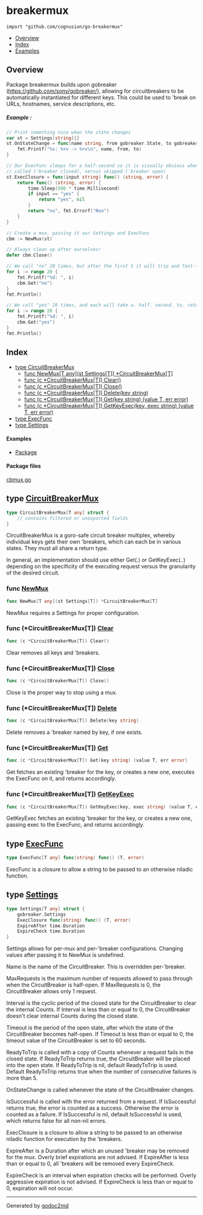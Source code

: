 

# breakermux
`import "github.com/cognusion/go-breakermux"`

* [Overview](#pkg-overview)
* [Index](#pkg-index)
* [Examples](#pkg-examples)

## <a name="pkg-overview">Overview</a>
Package breakermux builds upon gobreaker (<a href="https://github.com/sony/gobreaker/">https://github.com/sony/gobreaker/</a>),
allowing for circuitbreakers to be automatically instantiated for different keys.
This could be used to 'break on URLs, hostnames, service descriptions, etc.


##### Example :
``` go
// Print something nice when the state changes
var st = Settings[string]{}
st.OnStateChange = func(name string, from gobreaker.State, to gobreaker.State) {
    fmt.Printf("%s: %+v -> %+v\n", name, from, to)
}

// Our ExecFunc sleeps for a half-second so it is visually obvious when it is being
// called ('breaker closed), versus skipped ('breaker open)
st.ExecClosure = func(input string) func() (string, error) {
    return func() (string, error) {
        time.Sleep(500 * time.Millisecond)
        if input == "yes" {
            return "yes", nil
        }
        return "no", fmt.Errorf("Noo")
    }
}

// Create a mux, passing it our Settings and ExecFunc
cbm := NewMux(st)

// Always clean up after ourselves!
defer cbm.Close()

// We call "no" 20 times, but after the first 5 it will trip and fast-fail the last 15.
for i := range 20 {
    fmt.Printf("%d: ", i)
    cbm.Get("no")
}
fmt.Println()

// We call "yes" 20 times, and each will take a. half. second. to. return.
for i := range 20 {
    fmt.Printf("%d: ", i)
    cbm.Get("yes")
}
fmt.Println()
```



## <a name="pkg-index">Index</a>
* [type CircuitBreakerMux](#CircuitBreakerMux)
  * [func NewMux[T any](st Settings[T]) *CircuitBreakerMux[T]](#NewMux)
  * [func (c *CircuitBreakerMux[T]) Clear()](#CircuitBreakerMux.Clear)
  * [func (c *CircuitBreakerMux[T]) Close()](#CircuitBreakerMux.Close)
  * [func (c *CircuitBreakerMux[T]) Delete(key string)](#CircuitBreakerMux.Delete)
  * [func (c *CircuitBreakerMux[T]) Get(key string) (value T, err error)](#CircuitBreakerMux.Get)
  * [func (c *CircuitBreakerMux[T]) GetKeyExec(key, exec string) (value T, err error)](#CircuitBreakerMux.GetKeyExec)
* [type ExecFunc](#ExecFunc)
* [type Settings](#Settings)

#### <a name="pkg-examples">Examples</a>
* [Package](#example-)

#### <a name="pkg-files">Package files</a>
[cbmux.go](https://github.com/cognusion/go-breakermux/tree/master/cbmux.go)






## <a name="CircuitBreakerMux">type</a> [CircuitBreakerMux](https://github.com/cognusion/go-breakermux/tree/master/cbmux.go?s=719:853#L21)
``` go
type CircuitBreakerMux[T any] struct {
    // contains filtered or unexported fields
}

```
CircuitBreakerMux is a goro-safe circuit breaker multiplex,
whereby individual keys gets their own 'breakers,
which can each be in various states. They must all share a return type.

In general, an implementation should use either Get(.) or GetKeyExec(..) depending
on the specificity of the executing request versus the granularity of the desired
circuit.







### <a name="NewMux">func</a> [NewMux](https://github.com/cognusion/go-breakermux/tree/master/cbmux.go?s=911:967#L29)
``` go
func NewMux[T any](st Settings[T]) *CircuitBreakerMux[T]
```
NewMux requires a Settings for proper configuration.





### <a name="CircuitBreakerMux.Clear">func</a> (\*CircuitBreakerMux[T]) [Clear](https://github.com/cognusion/go-breakermux/tree/master/cbmux.go?s=3496:3534#L135)
``` go
func (c *CircuitBreakerMux[T]) Clear()
```
Clear removes all keys and 'breakers.




### <a name="CircuitBreakerMux.Close">func</a> (\*CircuitBreakerMux[T]) [Close](https://github.com/cognusion/go-breakermux/tree/master/cbmux.go?s=1761:1799#L70)
``` go
func (c *CircuitBreakerMux[T]) Close()
```
Close is the proper way to stop using a mux.




### <a name="CircuitBreakerMux.Delete">func</a> (\*CircuitBreakerMux[T]) [Delete](https://github.com/cognusion/go-breakermux/tree/master/cbmux.go?s=3376:3425#L130)
``` go
func (c *CircuitBreakerMux[T]) Delete(key string)
```
Delete removes a 'breaker named by key, if one exists.




### <a name="CircuitBreakerMux.Get">func</a> (\*CircuitBreakerMux[T]) [Get](https://github.com/cognusion/go-breakermux/tree/master/cbmux.go?s=2017:2084#L77)
``` go
func (c *CircuitBreakerMux[T]) Get(key string) (value T, err error)
```
Get fetches an existing 'breaker for the key, or creates a new one,
executes the ExecFunc on it, and returns accordingly.




### <a name="CircuitBreakerMux.GetKeyExec">func</a> (\*CircuitBreakerMux[T]) [GetKeyExec](https://github.com/cognusion/go-breakermux/tree/master/cbmux.go?s=2728:2808#L104)
``` go
func (c *CircuitBreakerMux[T]) GetKeyExec(key, exec string) (value T, err error)
```
GetKeyExec fetches an existing 'breaker for the key, or creates a new one,
passing exec to the ExecFunc, and returns accordingly.




## <a name="ExecFunc">type</a> [ExecFunc](https://github.com/cognusion/go-breakermux/tree/master/cbmux.go?s=4215:4266#L160)
``` go
type ExecFunc[T any] func(string) func() (T, error)
```
ExecFunc is a closure to allow a string to be passed to an otherwise niladic function.










## <a name="Settings">type</a> [Settings](https://github.com/cognusion/go-breakermux/tree/master/cbmux.go?s=6353:6502#L201)
``` go
type Settings[T any] struct {
    gobreaker.Settings
    ExecClosure func(string) func() (T, error)
    ExpireAfter time.Duration
    ExpireCheck time.Duration
}

```
Settings allows for per-mux and per-'breaker configurations. Changing values after passing it to
NewMux is undefined.

Name is the name of the CircuitBreaker. This is overridden per-'breaker.

MaxRequests is the maximum number of requests allowed to pass through
when the CircuitBreaker is half-open.
If MaxRequests is 0, the CircuitBreaker allows only 1 request.

Interval is the cyclic period of the closed state
for the CircuitBreaker to clear the internal Counts.
If Interval is less than or equal to 0, the CircuitBreaker doesn't clear internal Counts during the closed state.

Timeout is the period of the open state,
after which the state of the CircuitBreaker becomes half-open.
If Timeout is less than or equal to 0, the timeout value of the CircuitBreaker is set to 60 seconds.

ReadyToTrip is called with a copy of Counts whenever a request fails in the closed state.
If ReadyToTrip returns true, the CircuitBreaker will be placed into the open state.
If ReadyToTrip is nil, default ReadyToTrip is used.
Default ReadyToTrip returns true when the number of consecutive failures is more than 5.

OnStateChange is called whenever the state of the CircuitBreaker changes.

IsSuccessful is called with the error returned from a request.
If IsSuccessful returns true, the error is counted as a success.
Otherwise the error is counted as a failure.
If IsSuccessful is nil, default IsSuccessful is used, which returns false for all non-nil errors.

ExecClosure is a closure to allow a string to be passed to an otherwise niladic function for execution by
the 'breakers.

ExpireAfter is a Duration after which an unused 'breaker may be removed for the mux.
Overly brief expirations are not advised.
If ExpireAfter is less than or equal to 0, all 'breakers will be removed every ExpireCheck.

ExpireCheck is an interval when expiration checks will be performed.
Overly aggressive expiration is not advised.
If ExpireCheck is less than or equal to 0, expiration will not occur.














- - -
Generated by [godoc2md](http://github.com/cognusion/godoc2md)
